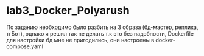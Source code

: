 # lab3_Docker_Polyarush
По заданию необходимо было разбить на 3 образа (бд-мастер, реплика, тгБот), однако я решил так не делать т.к это без надобности, Dockerfile для настройки бд мне не пригодились, они настроены в docker-compose.yaml
